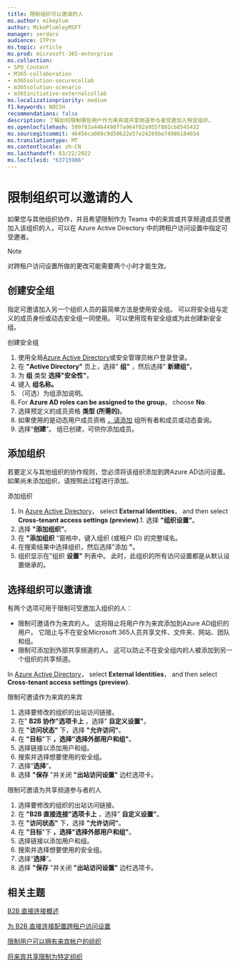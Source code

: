 ```yaml
---
title: 限制组织可以邀请的人
ms.author: mikeplum
author: MikePlumleyMSFT
manager: serdars
audience: ITPro
ms.topic: article
ms.prod: microsoft-365-enterprise
ms.collection:
- SPO_Content
- M365-collaboration
- m365solution-securecollab
- m365solution-scenario
- m365initiative-externalcollab
ms.localizationpriority: medium
f1.keywords: NOCSH
recommendations: false
description: 了解如何限制哪些用户作为来宾或共享频道参与者受邀加入特定组织。
ms.openlocfilehash: 599f83a4464498f7a964f02a955f802cb8545432
ms.sourcegitcommit: 46456ca009c9d50622e57e24269be74986184654
ms.translationtype: MT
ms.contentlocale: zh-CN
ms.lasthandoff: 03/22/2022
ms.locfileid: "63715986"
---
```

# <a name="limit-who-can-be-invited-by-an-organization"></a>限制组织可以邀请的人

如果您与其他组织协作，并且希望限制作为 Teams 中的来宾或共享频道成员受邀加入该组织的人，可以在 Azure Active Directory 中的跨租户访问设置中指定可受邀者。

> [!NOTE]
> 对跨租户访问设置所做的更改可能需要两个小时才能生效。

## <a name="create-a-security-group"></a>创建安全组

指定可邀请加入另一个组织人员的最简单方法是使用安全组。 可以将安全组与定义的成员身份或动态安全组一同使用。 可以使用现有安全组或为此创建新安全组。

创建安全组
1. 使用全局[Azure Active Directory](https://aad.portal.azure.com)或安全管理员帐户登录登录。
1. 在 **"Active Directory"** 页上，选择" **组"** ，然后选择" **新建组"**。
1. 为 **组** 类型 **选择"安全性"**。
1. 键入 **组名称。** 
1. （可选）为组添加说明。
1. For **Azure AD roles can be assigned to the group**， choose **No**.
1. 选择预定义的成员资格 **类型 (所需的)**。
1. 如果使用的是动态用户成员资格 [，请添加](/azure/active-directory/enterprise-users/groups-dynamic-membership) 组所有者和成员或动态查询。
1. 选择“**创建**”。 组已创建，可供你添加成员。

## <a name="add-an-organization"></a>添加组织

若要定义与其他组织的协作规则，您必须将该组织添加到跨Azure AD访问设置。 如果尚未添加组织，请按照此过程进行添加。

添加组织
1. In [Azure Active Directory](https://aad.portal.azure.com)， select **External Identities**， and then select **Cross-tenant access settings (preview)**.1. 选择 **"组织设置"**。
1. 选择 **"添加组织"**。
1. 在 **"添加组织** "窗格中，键入组织 (或租户 ID) 的完整域名。
1. 在搜索结果中选择组织，然后选择"添加 **"**。
1. 组织显示在"组织 **设置"** 列表中。 此时，此组织的所有访问设置都是从默认设置继承的。

## <a name="choose-who-can-be-invited-by-an-organization"></a>选择组织可以邀请谁

有两个选项可用于限制可受邀加入组织的人：

- 限制可邀请作为来宾的人。 这将阻止将用户作为来宾添加到Azure AD组织的用户。 它阻止与不在安全Microsoft 365人员共享文件、文件夹、网站、团队和组。
- 限制可添加到外部共享频道的人。 这可以防止不在安全组内的人被添加到另一个组织的共享频道。

In [Azure Active Directory](https://aad.portal.azure.com)， select **External Identities**， and then select **Cross-tenant access settings (preview)**.

限制可邀请作为来宾的来宾
1. 选择要修改的组织的出站访问链接。
1. 在" **B2B 协作"选项卡上** ，选择" **自定义设置"**。
1. 在 **"访问状态"** 下，选择 **"允许访问"**。
1. 在 **"目标**"下 **，选择"选择外部用户和组"**。
1. 选择链接以添加用户和组。
1. 搜索并选择想要使用的安全组。
1. 选择“**选择**”。
1. 选择 **"保存** "并关闭 **"出站访问设置"** 边栏选项卡。


限制可邀请为共享频道参与者的人
1. 选择要修改的组织的出站访问链接。
1. 在 **"B2B 直接连接"选项卡上** ，选择" **自定义设置"**。
1. 在 **"访问状态"** 下，选择 **"允许访问"**。
1. 在 **"目标**"下 **，选择"选择外部用户和组"**。
1. 选择链接以添加用户和组。
1. 搜索并选择想要使用的安全组。
1. 选择“**选择**”。
1. 选择 **"保存** "并关闭 **"出站访问设置"** 边栏选项卡。

## <a name="related-topics"></a>相关主题

[B2B 直接连接概述](/azure/active-directory/external-identities/b2b-direct-connect-overview)

[为 B2B 直接连接配置跨租户访问设置](/azure/active-directory/external-identities/cross-tenant-access-settings-b2b-direct-connect)

[限制用户可以拥有来宾帐户的组织](limit-organizations-where-users-have-guest-accounts.md)

[将来宾共享限制为特定组织](limit-guest-sharing-to-specific-organization.md)